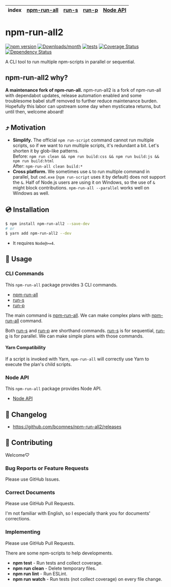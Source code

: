 | index | [npm-run-all] | [run-s] | [run-p] | [Node API] |
|-------|---------------|---------|---------|------------|

# npm-run-all2

[![npm version](https://img.shields.io/npm/v/npm-run-all2.svg)](https://www.npmjs.com/package/npm-run-all2)
[![Downloads/month](https://img.shields.io/npm/dm/npm-run-all2.svg)](http://www.npmtrends.com/npm-run-all2)
[![tests](https://github.com/bcomnes/npm-run-all2/workflows/tests/badge.svg)](https://github.com/bcomnes/npm-run-all2/actions)
[![Coverage Status](https://codecov.io/gh/bcomnes/npm-run-all2/branch/master/graph/badge.svg)](https://codecov.io/gh/bcomnes/npm-run-all2)
[![Dependency Status](https://david-dm.org/bcomnes/npm-run-all2.svg)](https://david-dm.org/bcomnes/npm-run-all2)

A CLI tool to run multiple npm-scripts in parallel or sequential.

## npm-run-all2 why?

**A maintenance fork of npm-run-all.**  npm-run-all2 is a fork of npm-run-all with dependabot updates, release automation enabled and some troublesome babel stuff removed to further reduce maintenance burden.  Hopefully this labor can upstream some day when mysticatea returns, but until then, welcome aboard!

## ⤴️ Motivation

- **Simplify.** The official `npm run-script` command cannot run multiple scripts, so if we want to run multiple scripts, it's redundant a bit. Let's shorten it by glob-like patterns.<br>
  Before: `npm run clean && npm run build:css && npm run build:js && npm run build:html`<br>
  After: `npm-run-all clean build:*`
- **Cross platform.** We sometimes use `&` to run multiple command in parallel, but `cmd.exe` (`npm run-script` uses it by default) does not support the `&`. Half of Node.js users are using it on Windows, so the use of `&` might block contributions. `npm-run-all --parallel` works well on Windows as well.

## 💿 Installation

```bash
$ npm install npm-run-all2 --save-dev
# or
$ yarn add npm-run-all2 --dev
```

- It requires `Node@>=4`.

## 📖 Usage

### CLI Commands

This `npm-run-all` package provides 3 CLI commands.

- [npm-run-all]
- [run-s]
- [run-p]

The main command is [npm-run-all].
We can make complex plans with [npm-run-all] command.

Both [run-s] and [run-p] are shorthand commands.
[run-s] is for sequential, [run-p] is for parallel.
We can make simple plans with those commands.

#### Yarn Compatibility

If a script is invoked with Yarn, `npm-run-all` will correctly use Yarn to execute the plan's child scripts.

### Node API

This `npm-run-all` package provides Node API.

- [Node API]

## 📰 Changelog

- https://github.com/bcomnes/npm-run-all2/releases

## 🍻 Contributing

Welcome♡

### Bug Reports or Feature Requests

Please use GitHub Issues.

### Correct Documents

Please use GitHub Pull Requests.

I'm not familiar with English, so I especially thank you for documents' corrections.

### Implementing

Please use GitHub Pull Requests.

There are some npm-scripts to help developments.

- **npm test** - Run tests and collect coverage.
- **npm run clean** - Delete temporary files.
- **npm run lint** - Run ESLint.
- **npm run watch** - Run tests (not collect coverage) on every file change.

[npm-run-all]: docs/npm-run-all.md
[run-s]: docs/run-s.md
[run-p]: docs/run-p.md
[Node API]: docs/node-api.md
